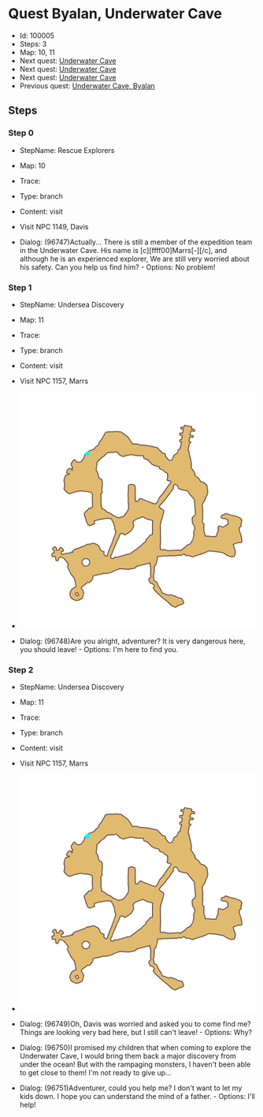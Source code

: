 # Quest Byalan, Underwater Cave

- Id: 100005
- Steps: 3
- Map: 10, 11
- Next quest: [Underwater Cave](100006.md)
- Next quest: [Underwater Cave](100007.md)
- Next quest: [Underwater Cave](100008.md)
- Previous quest: [Underwater Cave, Byalan](100004.md)

## Steps

### Step 0
- StepName:  Rescue Explorers
- Map:  10
- Trace:  
- Type:  branch
- Content:  visit
- Visit NPC 1149, Davis

- Dialog: (96747)Actually... There is still a member of the expedition team in the Underwater Cave. His name is [c][ffff00]Marrs[-][/c], and although he is an experienced explorer, We are still very worried about his safety. Can you help us find him?  - Options: No problem!


### Step 1
- StepName:  Undersea Discovery
- Map:  11
- Trace:  
- Type:  branch
- Content:  visit
- Visit NPC 1157, Marrs

- ![images/100005_1.png](images/100005_1.png)
- Dialog: (96748)Are you alright, adventurer? It is very dangerous here, you should leave! - Options: I'm here to find you.


### Step 2
- StepName:  Undersea Discovery
- Map:  11
- Trace:  
- Type:  branch
- Content:  visit
- Visit NPC 1157, Marrs

- ![images/100005_2.png](images/100005_2.png)
- Dialog: (96749)Oh, Davis was worried and asked you to come find me? Things are looking very bad here, but I still can't leave!  - Options: Why? 
- Dialog: (96750)I promised my children that when coming to explore the Underwater Cave, I would bring them back a major discovery from under the ocean! But with the rampaging monsters, I haven't been able to get close to them! I'm not ready to give up... 
- Dialog: (96751)Adventurer, could you help me? I don't want to let my kids down. I hope you can understand the mind of a father.  - Options: I'll help! 


